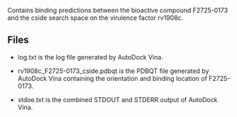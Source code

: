 Contains binding predictions between the bioactive compound F2725-0173 and the cside search space on the virulence factor rv1908c.

## Files

- log.txt is the log file generated by AutoDock Vina.

- rv1908c_F2725-0173_cside.pdbqt is the PDBQT file generated by AutoDock Vina containing the orientation and binding location of F2725-0173.

- stdoe.txt is the combined STDOUT and STDERR output of AutoDock Vina.

